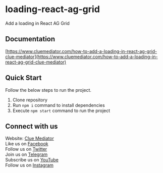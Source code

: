 # loading-react-ag-grid

Add a loading in React AG Grid

## Documentation

[https://www.cluemediator.com/how-to-add-a-loading-in-react-ag-grid-clue-mediator](https://www.cluemediator.com/how-to-add-a-loading-in-react-ag-grid-clue-mediator)

## Quick Start

Follow the below steps to run the project.

1. Clone repository
2. Run `npm i` command to install dependencies
3. Execute `npm start` command to run the project

## Connect with us

Website: [Clue Mediator](https://www.cluemediator.com)  
Like us on [Facebook](https://www.facebook.com/thecluemediator)  
Follow us on [Twitter](https://twitter.com/cluemediator)  
Join us on [Telegram](https://t.me/cluemediator)  
Subscribe us on [YouTube](https://www.youtube.com/ClueMediator)  
Follow us on [Instagram](https://www.instagram.com/clue_mediator)